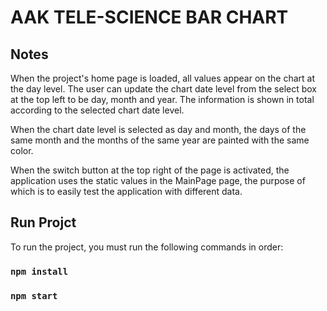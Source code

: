 # AAK TELE-SCIENCE BAR CHART

## Notes

When the project's home page is loaded, all values ​​appear on the chart at the day level. The user can update the chart date level from the select box at the top left to be day, month and year. The information is shown in total according to the selected chart date level.

When the chart date level is selected as day and month, the days of the same month and the months of the same year are painted with the same color.

When the switch button at the top right of the page is activated, the application uses the static values ​​in the MainPage page, the purpose of which is to easily test the application with different data.

## Run Projct
To run the project, you must run the following commands in order:

### `npm install`
### `npm start`
